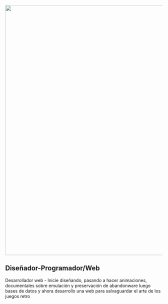 <div>
 <img src= "https://lh3.googleusercontent.com/53o9e47QjbEUzYRtHA4cpTEHV9QF_lrVvisu_ckeaZpTV-iKB3qpbgJn3JdnD6P8pfynWtK1mhllzvnjkihnuR75r5YGJbCfN4plEVfA7ZALyPO5wOZIGQCqRyDjSQZcrqg99rSMceJnbWTd9jYv69jRRcbKOBtjN4qEjVcdF18LLYHeNxFVFDdLoTJl4lFk8nhPu0KH-4zvdLdhZQ_MqF7jW30WuxIErXBRWTBH0sLjzBzgzrLaLp1pQORS-LrVZVCnI1mm8vm4qFd3xSfYC7GkViAxdWpJ6ri6sxGHbDUNRIT15fqsZTIgYgbGsRN-cqrKcqNlT7rk2zPFM0rf74tIZJrZImu1nsBDaFQ88CBqsPe2sBCgh186VlXrKrU-3Hy5pkhgL-9VdmOG6f6z-aYOrMxCis6jFOUNlljdbxZYTDXsUoqFzHPeuSd0ajPL5mrQm-haSKYBvSDhXmLMbR16iyYgdqL5-OPDd_Y9tS9a2_QNrQAL9AAkEiUxQwEf8LUiA6QmNmqdsPVuAptbEo1ocA8QVLC_3D-OXn-8_InX8wp9Z0-zDzfevWYD7fxa8q-8d5kBOaZnR-z4xS-r61g3wsvy6QATJo6gByyyA0H7mjwK-SqyJSPrl6zjdmw6n5B30m_SDKN1GbBjjTMFOQpOcGfW-gCbXvLJ3OUAIIzSCbeuGrJwit4wN1oTi7Q6zhIuQG0StbmR36XrBGqVNU5BPcIpjX-0S323YdX7QdAHct1z6DVfbJqtTce2l80jUC34qrUh5d0W_uECoDko-wHjR2e4wPVjgVeCP-0uP4XrJ60yLTlINghvfr4QBTW9P3q6Xz-TQf0zX1BjCZ4-2jGu-o_ECPFD0bEolEmGdwWwOPgeYot8p4xmSLK5ODFpfcxhmF50_FCJ89NcBC4gQfqiufd6k0iAVUb_ZXvv2UEacCAn=w1280-h640-no?authuser=0" width=800 />
 
 <h2>Diseñador-Programador/Web</h2>
 
 <p>Desarrollador web - Inicie diseñando, pasando a hacer animaciones, documentales sobre emulación y preservación de abandonware luego bases de datos y ahora
 desarrollo una web para salvaguardar el arte de los juegos retro</p>
</div>
  
  
